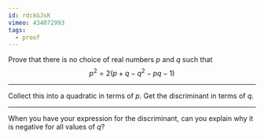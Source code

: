 ```yaml
---
id: rdckGJsK
vimeo: 434072993
tags:
  - proof
---
```


Prove that there is no choice of real numbers $p$ and $q$ such that
$$
p^2 = 2(p + q - q^2 - pq - 1)
$$

---

Collect this into a quadratic in terms of $p$. Get the discriminant in terms of $q$.

---

When you have your expression for the discriminant, can you explain why it is negative for all values of $q$?
